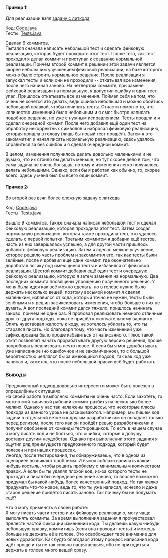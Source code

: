 #### Пример 1:
Для реализации взял [задачу с литкода](https://leetcode.com/problems/roman-to-integer/description/)  

Код: [Code.java](1%2FCode.java)  
Тесты: [Tests.java](1%2FTests.java)

Сделал 6 коммитов.   
Пытался сначала написать небольшой тест и сделать фейковую реализацию, которая будет проходить этот тест.
После того, как тест проходил я делал коммит и приступал к созданию нормальной реализации.
Причём второй коммит в решении этой задачи является скорее небольшим улучшением фейковой реализации, на базе которого можно было строить нормальное решение.
После реализации я запускал тесты и если они не проходили -- откатывал все изменения, после чего начинал заново.
На четвёртом коммите, при замене фейковой реализации на нормальную, я допустил ошибку и один тест упал. 
Пришлось откатывать все изменения. Поймал себя на том, что очень не хочется это делать, ведь ошибка небольшая и можно обойтись небольшой правкой, чтобы починить тесты.
Отчасти помогло то, что количество изменений было небольшим и я смог быстро написать подобное решение, но уже с нужным исправлением.
Тесты прошли и я сделал очередной коммит. После чего добавил ещё один тест на обработку некорректных символов и набросал фейковую реализацию, которая пришла в голову (лишь бы новый тест прошёл).
Затем я это закоммитил и начал писать нормальную реализацию, здесь удалось справиться за без ошибок и я сделал очередной коммит.

В целом, изменения получилось делать довольно маленькими и не думаю, что их стоило бы делать меньше, но тут скорее дело в том,
что сама задача не очень большая, потому и изменения легко получалось делать небольшими.
Однако, если бы я работал как обычно, то, скорее всего, здесь у меня был бы всего один коммит.

#### Пример 2:

Во второй раз взял более сложную [задачу с литкода](https://leetcode.com/problems/merge-intervals/description/)

Код: [Code.java](2%2FCode.java)  
Тесты: [Tests.java](2%2FTests.java)

Вышло 9 коммитов.
Также сначала написал небольшой тест и сделал фейковую реализацию, которая проходила этот тест.
Затем создал нормальную реализацию, которая также проходила тест, это удалось сделать с первой попытки. 
Третьим коммитом я добавил ещё тестов, часть из них завершалась успешно, а для другой части пришлось добавить фейковую реализацию.
Затем я сделал мелкое улучшение, которое решило часть проблем и закоммитил его, так как тесты были зелёные, после я добавил ещё один коммит, где окончательно доработал логику под имеющиеся тесты
и избавился от фейковой реализации.
Шестой коммит добавил ещё один тест и очередную фейковую реализацию, которую я затем заменил на нормальную.
Два последних коммита посвящены упрощению полученного решения. У меня была идея как всё можно сделать, но в голове нужно было держать несколько вещей, 
поэтому восьмой коммит я сделал маленьким, избавился от кода, который точно не нужен, тесты были зелёными и я решил зафиксировать изменения, чтобы больше о них не думать.
А вот последний коммит дался тяжело, пришлось начинать заново, причём не один раз. Я пробовал реализовать немного отличные друг от друга подходы, пока не пришёл к окончательному варианту.
Опять чувствовал жалость к коду, не хотелось убирать то, что ты старался писать. Но благодаря тому, что часть изменений уже зафиксирована было проще избавиться от написанного. 
Плюс такой откат позволяет начать прорабатывать другую версию решения, проще попробовать реализовать нечто новое. А если бы я мог дорабатывать уже написанное (но ошибочное и не закомиченное),
то с большой вероятностью цеплялся бы за имеющийся подход, так как код уже написан и, кажется, что после небольшой правки всё будет работать.

### Выводы
Предложенный подход довольно интересен и может быть полезен в определённых ситуациях.  
На своей работе я выполняю коммиты не очень часто. 
Если захотеть, то можно мой типичный рабочий коммит разбить на несколько более мелких. Однако у нас так налажены процессы, что некоторые плюсы подхода из данного урока не раскрываются. 
Например, мы пишем код задачи в отдельной ветке и к другим разработчикам он попадает только перед релизом, после того как он пройдёт ревью разработчиками и получит одобрение от команды тестировщиков. 
То есть в нашем случае я могу писать код и не бояться, что ошибки, которые я допущу, доставят другим неудобства.
Однако при выполнении этого задания я ощутил ряд преимуществ предложенного подхода, который будет полезен и при наших процессах.  
Иногда, после тестирования, ты обнаруживаешь, что в одном из сценариев возникают проблемы. 
И высок соблазн написать какой-нибудь костыль, чтобы решить проблему с минимальным количеством правок. 
А если бы ты удалял плохой код, из-за которого тесты не проходят и писал бы очередное решение заново, то вполне возможно придумал бы какой-нибудь более качественный подход.
Не так жалко придумать что-то новое, ведь то, что ты уже написал, исчезло и даже старое решение придётся писать заново. Так почему бы не подумать ещё?  

Что я могу применять в своей работе:   
Я могу писать части тестов и их фейковую реализацию, могу чаще выполнять коммиты. За время выполнения задания я прочувствовал прелесть частой фиксации изменений кода. 
Ты делаешь какую-нибудь небольшую правку, коммитишь (если она проходит тесты) и можешь больше не держать её в голове. Это освобождает твоё внимание для новых доработок. 
Как будто благодаря этому процесс написания кода идёт проще и ты не так сильно напрягаешься, ибо не приходиться держать в голове много вещей сразу.
